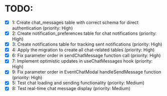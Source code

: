 # TODO:

- [x] 1: Create chat_messages table with correct schema for direct authentication (priority: High)
- [x] 2: Create notification_preferences table for chat notifications (priority: High)
- [x] 3: Create notifications table for tracking sent notifications (priority: High)
- [x] 4: Apply the migration to create all chat-related tables (priority: High)
- [x] 6: Fix parameter order in sendChatMessage function call (priority: High)
- [x] 7: Implement optimistic updates in useChatMessages hook (priority: High)
- [x] 9: Fix parameter order in EventChatModal handleSendMessage function (priority: High)
- [x] 5: Test chat loading and sending functionality (priority: Medium)
- [x] 8: Test real-time chat message display (priority: Medium)
